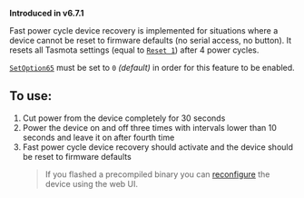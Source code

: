 **Introduced in v6.7.1**

Fast power cycle device recovery is implemented for situations where a device cannot be reset to firmware defaults (no serial access, no button). It resets all Tasmota settings (equal to [`Reset 1`](commands#reset)) after 4 power cycles.

[`SetOption65`](Commands#setoption65) must be set to `0` *(default)* in order for this feature to be enabled.

## To use:
1. Cut power from the device completely for 30 seconds
2. Power the device on and off three times with intervals lower than 10 seconds and leave it on after fourth time
3. Fast power cycle device recovery should activate and the device should be reset to firmware defaults
   > If you flashed a precompiled binary you can [reconfigure](Initial-Configuration#configure-wi-fi) the device using the web UI.
